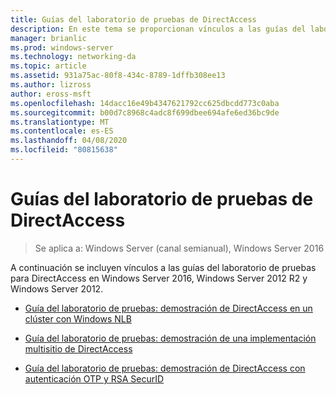 ```yaml
---
title: Guías del laboratorio de pruebas de DirectAccess
description: En este tema se proporcionan vínculos a las guías del laboratorio de pruebas para DirectAccess en Windows Server 2016.
manager: brianlic
ms.prod: windows-server
ms.technology: networking-da
ms.topic: article
ms.assetid: 931a75ac-80f8-434c-8789-1dffb308ee13
ms.author: lizross
author: eross-msft
ms.openlocfilehash: 14dacc16e49b4347621792cc625dbcdd773c0aba
ms.sourcegitcommit: b00d7c8968c4adc8f699dbee694afe6ed36bc9de
ms.translationtype: MT
ms.contentlocale: es-ES
ms.lasthandoff: 04/08/2020
ms.locfileid: "80815638"
---
```

# <a name="directaccess-test-lab-guides"></a>Guías del laboratorio de pruebas de DirectAccess

>Se aplica a: Windows Server (canal semianual), Windows Server 2016

A continuación se incluyen vínculos a las guías del laboratorio de pruebas para DirectAccess en Windows Server 2016, Windows Server 2012 R2 y Windows Server 2012.

- [Guía del laboratorio de pruebas: demostración de DirectAccess en un clúster con Windows NLB](tlg-cluster-nlb/Test-Lab-Guide-Demonstrate-DirectAccess-in-a-Cluster-with-Windows-NLB.md)

- [Guía del laboratorio de pruebas: demostración de una implementación multisitio de DirectAccess](tlg-multisite/Test-Lab-Guide-Demonstrate-a-DirectAccess-Multisite-Deployment.md)

- [Guía del laboratorio de pruebas: demostración de DirectAccess con autenticación OTP y RSA SecurID](tlg-otp-securid/Test-Lab-Guide-Demonstrate-DirectAccess-with-OTP-Authentication-and-RSA-SecurID.md)
